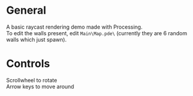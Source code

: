 # General
A basic raycast rendering demo made with Processing.  
To edit the walls present, edit `Main\Map.pde\` (currently they are 6 random walls which just spawn).

# Controls
Scrollwheel to rotate  
Arrow keys to move around
